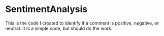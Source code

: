# SentimentAnalysis
This is the code I created to identify if a comment is positive, negative, or neutral. It is a simple code, but should do the work. 
